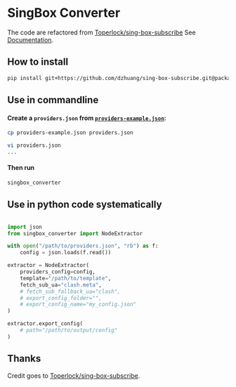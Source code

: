 # SingBox Converter

The code are refactored from [Toperlock/sing-box-subscribe](https://github.com/Toperlock/sing-box-subscribe) See [Documentation](https://github.com/Toperlock/sing-box-subscribe/blob/main/instructions/README.md).

## How to install

```bash
pip install git+https://github.com/dzhuang/sing-box-subscribe.git@package
```

## Use in commandline

#### Create a `providers.json` from [`providers-example.json`](https://raw.githubusercontent.com/dzhuang/sing-box-subscribe/main/providers-example.json):

```bash
cp providers-example.json providers.json

vi providers.json
...

```

#### Then run

```bash
singbox_converter
```

## Use in python code systematically

```python

import json
from singbox_converter import NodeExtractor

with open("/path/to/providers.json", "rb") as f:
    config = json.loads(f.read())

extractor = NodeExtractor(
    providers_config=config,
    template="/path/to/template",
    fetch_sub_ua="clash.meta",
    # fetch_sub_fallback_ua="clash",
    # export_config_folder="",
    # export_config_name="my_config.json"
)

extractor.export_config(
    # path="/path/to/output/config"
)

```


## Thanks
Credit goes to [Toperlock/sing-box-subscribe](https://github.com/Toperlock/sing-box-subscribe).